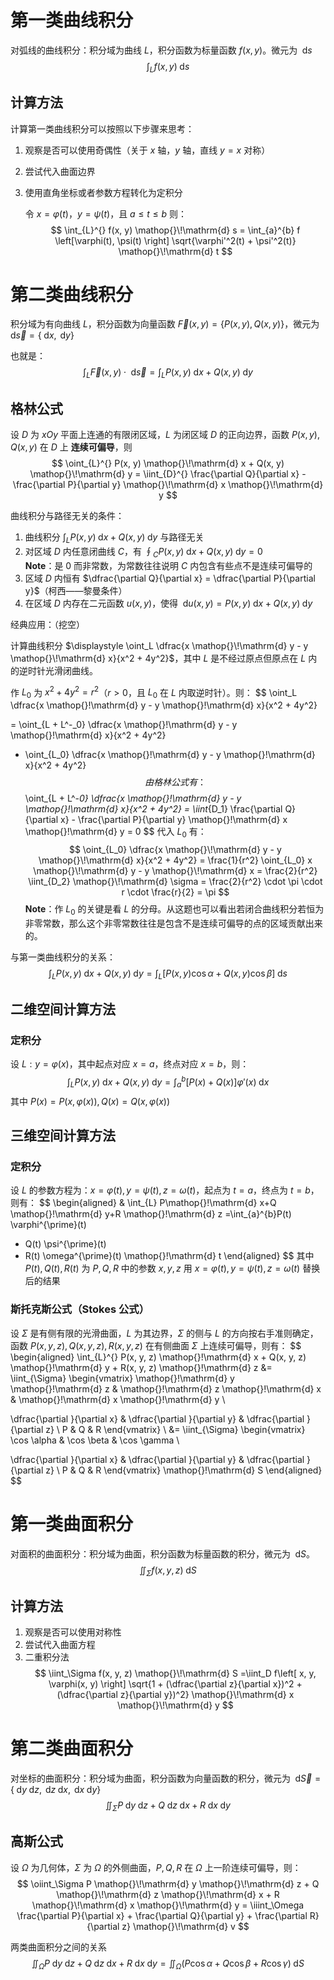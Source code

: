 # 第一类曲线积分
对弧线的曲线积分：积分域为曲线 $L$，积分函数为标量函数 $f(x, y)$。微元为 $\mathop{}\!\mathrm{d} s$ 
$$
\int_{L}^{} f(x, y) \mathop{}\!\mathrm{d} s
$$

## 计算方法
计算第一类曲线积分可以按照以下步骤来思考：
1. 观察是否可以使用奇偶性（关于 $x$ 轴，$y$ 轴，直线 $y = x$ 对称）
2. 尝试代入曲面边界
3. 使用直角坐标或者参数方程转化为定积分
     
    令 $x = \varphi(t)$，$y = \psi(t)$，且 $a \le t \le b$ 则：
    $$
    \int_{L}^{} f(x, y) \mathop{}\!\mathrm{d} s = \int_{a}^{b} f \left[\varphi(t), \psi(t) \right] \sqrt{\varphi'^2(t) + \psi'^2(t)} \mathop{}\!\mathrm{d} t
    $$  
# 第二类曲线积分
积分域为有向曲线 $L$，积分函数为向量函数 $\vec{F}(x, y) = \left\{ P(x, y), Q(x, y)\right\}$，微元为 $\mathop{}\!\mathrm{d} \vec{s} = \left\{ \mathop{}\!\mathrm{d} x, \mathop{}\!\mathrm{d} y \right\}$ 

也就是：
$$
\int_{L}^{} \vec{F}(x, y) \cdot \mathop{}\!\mathrm{d} \vec{s} = \int_{L}^{} P(x, y)\mathop{}\!\mathrm{d} x + Q(x, y)\mathop{}\!\mathrm{d} y
$$
 
## 格林公式
设 $D$ 为 $xOy$ 平面上连通的有限闭区域，$L$ 为闭区域 $D$ 的正向边界，函数 $P(x, y), Q(x,y)$ 在 $D$ 上 **连续可偏导**，则
$$
\oint_{L}^{} P(x, y) \mathop{}\!\mathrm{d} x + Q(x, y) \mathop{}\!\mathrm{d} y = \iint_{D}^{} \frac{\partial Q}{\partial x} - \frac{\partial P}{\partial y} \mathop{}\!\mathrm{d} x \mathop{}\!\mathrm{d} y     
$$

曲线积分与路径无关的条件：

1. 曲线积分 $\displaystyle \int_{L}^{} P(x, y) \mathop{}\!\mathrm{d} x + Q(x, y) \mathop{}\!\mathrm{d} y$ 与路径无关
2. 对区域 $D$ 内任意闭曲线 $C$，有 $\displaystyle \oint_{C}^{} P(x, y) \mathop{}\!\mathrm{d} x + Q(x, y) \mathop{}\!\mathrm{d} y = 0$  
   **Note**：是 $0$ 而非常数，为常数往往说明 $C$ 内包含有些点不是连续可偏导的
3. 区域 $D$ 内恒有 $\dfrac{\partial Q}{\partial x} = \dfrac{\partial P}{\partial y}$（柯西——黎曼条件）
4. 在区域 $D$ 内存在二元函数 $u(x, y)$，使得 $\mathop{}\!\mathrm{d} u(x, y) = P(x, y) \mathop{}\!\mathrm{d} x + Q(x, y) \mathop{}\!\mathrm{d} y$ 

经典应用：（挖空）

计算曲线积分 $\displaystyle \oint_L \dfrac{x \mathop{}\!\mathrm{d} y - y \mathop{}\!\mathrm{d} x}{x^2 + 4y^2}$，其中 $L$ 是不经过原点但原点在 $L$ 内的逆时针光滑闭曲线。    

作 $L_0$ 为 $x^2 + 4y^2 = r^2$（$r > 0$，且 $L_0$ 在 $L$ 内取逆时针）。则：
$$
\oint_L \dfrac{x \mathop{}\!\mathrm{d} y - y \mathop{}\!\mathrm{d} x}{x^2 + 4y^2} 

= \oint_{L + L^-_0} \dfrac{x \mathop{}\!\mathrm{d} y - y \mathop{}\!\mathrm{d} x}{x^2 + 4y^2}

+ \oint_{L_0} \dfrac{x \mathop{}\!\mathrm{d} y - y \mathop{}\!\mathrm{d} x}{x^2 + 4y^2}
$$
由格林公式有：
$$
\oint_{L + L^-_0} \dfrac{x \mathop{}\!\mathrm{d} y - y \mathop{}\!\mathrm{d} x}{x^2 + 4y^2} = \iint_{D_1} \frac{\partial Q}{\partial x} - \frac{\partial P}{\partial y} \mathop{}\!\mathrm{d} x \mathop{}\!\mathrm{d} y = 0
$$
代入 $L_0$ 有：
$$
\oint_{L_0} \dfrac{x \mathop{}\!\mathrm{d} y - y \mathop{}\!\mathrm{d} x}{x^2 + 4y^2} = \frac{1}{r^2} \oint_{L_0} x \mathop{}\!\mathrm{d} y - y \mathop{}\!\mathrm{d} x = \frac{2}{r^2} \iint_{D_2} \mathop{}\!\mathrm{d} \sigma = \frac{2}{r^2} \cdot \pi \cdot r \cdot \frac{r}{2} = \pi
$$
**Note**：作 $L_0$ 的关键是看 $L$ 的分母。从这题也可以看出若闭合曲线积分若恒为非零常数，那么这个非零常数往往是包含不是连续可偏导的点的区域贡献出来的。


与第一类曲线积分的关系：
$$
\int_{L}^{} P(x, y) \mathop{}\!\mathrm{d} x + Q(x, y) \mathop{}\!\mathrm{d} y = \int_{L}^{} \left[ P(x, y)\cos \alpha + Q(x, y) \cos \beta \right]  \mathop{}\!\mathrm{d} s 
$$


## 二维空间计算方法
### 定积分
设 $L: y = \varphi(x)$，其中起点对应 $x = a$，终点对应 $x = b$，则：
$$
\int_{L}^{} P(x, y) \mathop{}\!\mathrm{d} x + Q(x, y) \mathop{}\!\mathrm{d} y = \int_{a}^{b} \left[ P(x) + Q(x) \right] \varphi'(x) \mathop{}\!\mathrm{d} x 
$$
其中 $P(x) = P(x, \varphi(x)), Q(x) = Q(x, \varphi(x))$
## 三维空间计算方法
### 定积分
设 $L$ 的参数方程为：$x = \varphi(t), y = \psi(t), z = \omega(t)$，起点为 $t = a$，终点为 $t = b$，则有： 
$$
\begin{aligned}
& \int_{L} P\mathop{}\!\mathrm{d} x+Q \mathop{}\!\mathrm{d} y+R \mathop{}\!\mathrm{d} z 
=\int_{a}^{b}P(t) \varphi^{\prime}(t) 
+  Q(t) \psi^{\prime}(t)  
+  R(t) \omega^{\prime}(t)
 \mathop{}\!\mathrm{d} t
\end{aligned}
$$
其中 $P(t), Q(t), R(t)$ 为 $P, Q, R$ 中的参数 $x, y, z$ 用 $x = \varphi(t), y = \psi(t), z = \omega(t)$ 替换后的结果

### 斯托克斯公式（Stokes 公式）
设 $\Sigma$ 是有侧有限的光滑曲面，$L$ 为其边界，$\Sigma$ 的侧与 $L$ 的方向按右手准则确定，函数 $P(x, y, z),Q(x, y, z),R(x, y, z)$ 在有侧曲面 $\Sigma$ 上连续可偏导，则有： 
$$
\begin{aligned}
   \int_{L}^{} P(x, y, z) \mathop{}\!\mathrm{d} x + Q(x, y, z) \mathop{}\!\mathrm{d} y + R(x, y, z) \mathop{}\!\mathrm{d} z 
&= 
\iint_{\Sigma} 
\begin{vmatrix}
   \mathop{}\!\mathrm{d} y \mathop{}\!\mathrm{d} z & \mathop{}\!\mathrm{d} z \mathop{}\!\mathrm{d} x & \mathop{}\!\mathrm{d} x \mathop{}\!\mathrm{d} y \\

   \dfrac{\partial }{\partial x} & \dfrac{\partial }{\partial y} & \dfrac{\partial }{\partial z} \\
   P & Q & R
\end{vmatrix} \\
&=
\iint_{\Sigma} 
\begin{vmatrix}
   \cos \alpha & \cos \beta & \cos \gamma \\

   \dfrac{\partial }{\partial x} & \dfrac{\partial }{\partial y} & \dfrac{\partial }{\partial z} \\
   P & Q & R
\end{vmatrix}
\mathop{}\!\mathrm{d} S 
\end{aligned}
$$
# 第一类曲面积分
对面积的曲面积分：积分域为曲面，积分函数为标量函数的积分，微元为 $\mathop{}\!\mathrm{d} S$。
$$
\iint_\Sigma f(x, y, z) \mathop{}\!\mathrm{d} S 
$$

## 计算方法
1. 观察是否可以使用对称性
2. 尝试代入曲面方程
3. 二重积分法
   $$
   \iint_\Sigma f(x, y, z) \mathop{}\!\mathrm{d} S =\iint_D f\left[ x, y, \varphi(x, y) \right] \sqrt{1 + (\dfrac{\partial z}{\partial x})^2 + (\dfrac{\partial z}{\partial y})^2} \mathop{}\!\mathrm{d} x \mathop{}\!\mathrm{d} y 
   $$


# 第二类曲面积分
对坐标的曲面积分：积分域为曲面，积分函数为向量函数的积分，微元为 $\mathop{}\!\mathrm{d} \vec{S} = \left\{ \mathop{}\!\mathrm{d} y \mathop{}\!\mathrm{d} z, \mathop{}\!\mathrm{d} z \mathop{}\!\mathrm{d} x , \mathop{}\!\mathrm{d} x \mathop{}\!\mathrm{d} y \right \}$ 
$$
\iint_{\Sigma}^{} P \mathop{}\!\mathrm{d} y \mathop{}\!\mathrm{d} z + Q \mathop{}\!\mathrm{d} z \mathop{}\!\mathrm{d} x + R \mathop{}\!\mathrm{d} x \mathop{}\!\mathrm{d} y
$$



## 高斯公式
设 $\Omega$ 为几何体，$\Sigma$ 为 $\Omega$ 的外侧曲面，$P, Q, R$ 在 $\Omega$ 上一阶连续可偏导，则： 
$$
\oiint_\Sigma P \mathop{}\!\mathrm{d} y \mathop{}\!\mathrm{d} z + Q \mathop{}\!\mathrm{d} z \mathop{}\!\mathrm{d} x + R \mathop{}\!\mathrm{d} x \mathop{}\!\mathrm{d} y = \iiint_\Omega \frac{\partial P}{\partial x} + \frac{\partial Q}{\partial y} + \frac{\partial R}{\partial z} \mathop{}\!\mathrm{d} v 
$$


两类曲面积分之间的关系
$$
\iint_\Omega P \mathop{}\!\mathrm{d} y \mathop{}\!\mathrm{d} z + Q \mathop{}\!\mathrm{d} z \mathop{}\!\mathrm{d} x + R \mathop{}\!\mathrm{d} x \mathop{}\!\mathrm{d} y = \iint_\Omega (P \cos \alpha  + Q \cos \beta + R \cos \gamma) \mathop{}\!\mathrm{d} S 
$$
